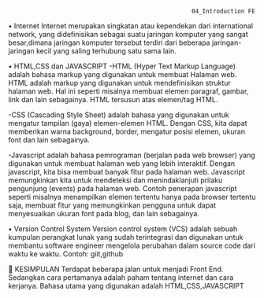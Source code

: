                                                         04_Introduction FE

•	Internet
Internet merupakan singkatan atau kependekan  dari international network, yang didefinisikan sebagai suatu jaringan komputer yang sangat besar,dimana jaringan komputer tersebut terdiri dari beberapa jaringan-jaringan kecil yang saling terhubung satu sama lain.

•	HTML,CSS dan JAVASCRIPT
-HTML (Hyper Text Markup Language) adalah bahasa markup yang digunakan untuk membuat Halaman web. HTML adalah markup yang digunakan untuk mendefinisikan struktur halaman web. Hal ini seperti misalnya membuat elemen paragraf, gambar, link dan lain sebagainya. HTML tersusun atas elemen/tag HTML.

-CSS (Cascading Style Sheet) adalah bahasa yang digunakan untuk mengatur tampilan (gaya) elemen-elemen HTML. Dengan CSS, kita dapat memberikan warna background, border, mengatur posisi elemen, ukuran font dan lain sebagainya.

-Javascript adalah bahasa pemrograman (berjalan pada web browser) yang digunakan untuk membuat halaman web yang lebih interaktif. Dengan javascript, kita bisa membuat banyak fitur pada halaman web. Javascript memungkinkan kita untuk mendeteksi dan menindaklanjuti prilaku pengunjung (events) pada halaman web. Contoh penerapan javascript seperti misalnya menampilkan elemen tertentu hanya pada browser tertentu saja, membuat fitur yang memungkinkan pengguna untuk dapat menyesuaikan ukuran font pada blog, dan lain sebagainya.

•	Version Control System
Version control system (VCS) adalah sebuah kumpulan perangkat lunak yang sudah terintegrasi dan digunakan untuk membantu software engineer mengelola perubahan dalam source code dari waktu ke waktu.
Contoh: giit,github

	KESIMPULAN
Terdapat beberapa jalan untuk menjadi Front End. Sedangkan cara pertamanya adalah paham tentang internet dan cara kerjanya. Bahasa utama yang digunakan adalah HTML,CSS,JAVASCRIPT
